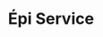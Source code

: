 ---
title: "Épi Service"
url: /saint-etienne-du-rouvray/epi-service-rue-geo-chavez/
shop: Lebensmittel
---
